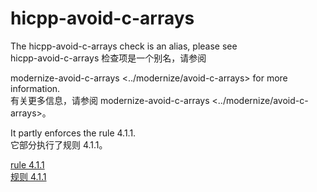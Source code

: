 # hicpp-avoid-c-arrays

The hicpp-avoid-c-arrays check is an alias, please see  
hicpp-avoid-c-arrays 检查项是一个别名，请参阅

modernize-avoid-c-arrays <../modernize/avoid-c-arrays> for more information.  
有关更多信息，请参阅 modernize-avoid-c-arrays <../modernize/avoid-c-arrays>。

It partly enforces the rule 4.1.1.  
它部分执行了规则 4.1.1。

[rule 4.1.1](https://www.perforce.com/resources/qac/high-integrity-cpp-coding-standard/standard-conversions)  
[规则 4.1.1](https://www.perforce.com/resources/qac/high-integrity-cpp-coding-standard/standard-conversions)
